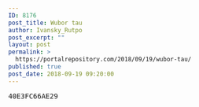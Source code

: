 ```yaml
---
ID: 8176
post_title: Wubor tau
author: Ivansky_Rutpo
post_excerpt: ""
layout: post
permalink: >
  https://portalrepository.com/2018/09/19/wubor-tau/
published: true
post_date: 2018-09-19 09:20:00
---
```

<pre>40E3FC66AE29</pre>
